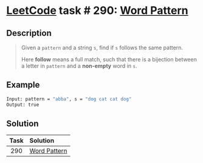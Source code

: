 # [LeetCode][leetcode] task # 290: [Word Pattern][task]

Description
-----------

> Given a `pattern` and a string `s`,
> find if `s` follows the same pattern.
> 
> Here **follow** means a full match,
> such that there is a bijection between
> a letter in `pattern` and a **non-empty** word in `s`.

 Example
-------

```sh
Input: pattern = "abba", s = "dog cat cat dog"
Output: true
```

Solution
--------

| Task | Solution                 |
|:----:|:-------------------------|
| 290  | [Word Pattern][solution] |


[leetcode]: <http://leetcode.com/>
[task]: <https://leetcode.com/problems/word-pattern/>
[solution]: <https://github.com/wellaxis/praxis-leetcode/blob/main/src/main/java/com/witalis/praxis/leetcode/task/h3/p290/option/Practice.java>
